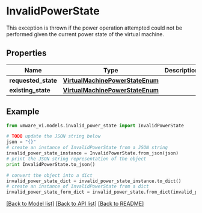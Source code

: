 # InvalidPowerState

This exception is thrown if the power operation attempted could not be performed given the current power state of the virtual machine. 

## Properties
Name | Type | Description | Notes
------------ | ------------- | ------------- | -------------
**requested_state** | [**VirtualMachinePowerStateEnum**](VirtualMachinePowerStateEnum.md) |  | [optional] 
**existing_state** | [**VirtualMachinePowerStateEnum**](VirtualMachinePowerStateEnum.md) |  | 

## Example

```python
from vmware_vi.models.invalid_power_state import InvalidPowerState

# TODO update the JSON string below
json = "{}"
# create an instance of InvalidPowerState from a JSON string
invalid_power_state_instance = InvalidPowerState.from_json(json)
# print the JSON string representation of the object
print InvalidPowerState.to_json()

# convert the object into a dict
invalid_power_state_dict = invalid_power_state_instance.to_dict()
# create an instance of InvalidPowerState from a dict
invalid_power_state_form_dict = invalid_power_state.from_dict(invalid_power_state_dict)
```
[[Back to Model list]](../README.md#documentation-for-models) [[Back to API list]](../README.md#documentation-for-api-endpoints) [[Back to README]](../README.md)


